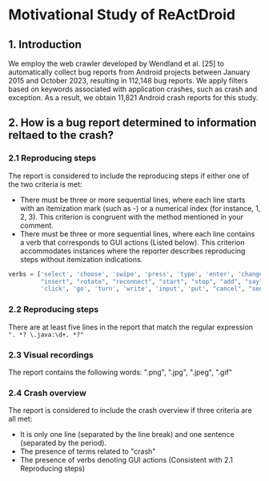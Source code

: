 # Motivational Study of ReActDroid

## 1. Introduction
We employ the web crawler developed by Wendland et al. [25] to automatically collect bug reports from Android projects between January 2015 and October 2023, resulting in 112,148 bug reports. We apply filters based on keywords associated with application crashes, such as crash and exception. As a result, we obtain 11,821 Android crash reports for this study.

## 2. How is a bug report determined to information reltaed to the crash?
### 2.1 Reproducing steps
The report is considered to include the reproducing steps if either one of the two criteria is met:
- There must be three or more sequential lines, where each line starts with an itemization mark (such as -) or a numerical index (for instance, 1, 2, 3). This criterion is congruent with the method mentioned in your comment.
- There must be three or more sequential lines, where each line contains a verb that corresponds to GUI actions (Listed below). This criterion accommodates instances where the reporter describes reproducing steps without itemization indications.
```python
verbs = ['select', 'choose', 'swipe', 'press', 'type', 'enter', 'change', 'switch', 'enable', 'open', 'import', "tell",
         "insert", "rotate", "reconnect", "start", "stop", "add", "say", 'clicking', 'disable', 'launch', 'set', 'tap',
         'click', 'go', 'turn', 'write', 'input', 'put', "cancel", "send", "map", "scroll", "create", "search"]
```

### 2.2 Reproducing steps
There are at least five lines in the report that match the regular expression ```". *? \.java:\d+. *?"```

### 2.3 Visual recordings
The report contains the following words: ".png", ".jpg", ".jpeg", ".gif"

### 2.4 Crash overview
The report is considered to include the crash overview if three criteria are all met:
- It is only one line (separated by the line break) and one sentence (separated by the period). 
- The presence of terms related to "crash"
- The presence of verbs denoting GUI actions (Consistent with 2.1 Reproducing steps)